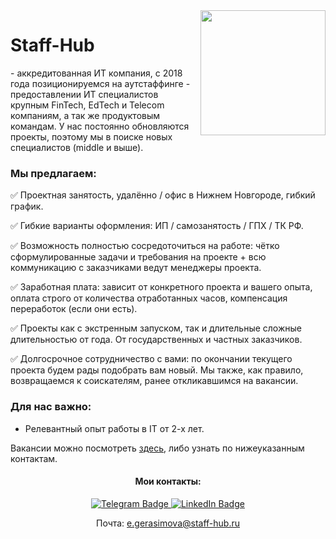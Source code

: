 <img align="right" width="200" src="https://user-images.githubusercontent.com/122780339/236243930-1d1b6525-852f-4357-88d6-da5b7d575f20.png" />

<p align='left'>
   <h1 href='https://staff-hub.ru/'>Staff-Hub</h1> - аккредитованная ИТ компания, с 2018 года позиционируемся на аутстаффинге - предоставлении ИТ специалистов крупным FinTech, EdTech и Telecom компаниям, а так же продуктовым командам. У нас постоянно обновляются проекты, поэтому мы в поиске новых специалистов (middle и выше).
</p>

<h3 align='left'>Мы предлагаем:</h3>

✅ Проектная занятость, удалённо / офис в Нижнем Новгороде, гибкий график.

✅ Гибкие варианты оформления: ИП / самозанятость / ГПХ / ТК РФ.

✅ Возможность полностью сосредоточиться на работе: чётко сформулированные задачи и требования на проекте + всю коммуникацию с заказчиками ведут менеджеры проекта.

✅ Заработная плата: зависит от конкретного проекта и вашего опыта, оплата строго от количества отработанных часов, компенсация переработок (если они есть).

✅ Проекты как с экстренным запуском, так и длительные сложные длительностью от года. От государственных и частных заказчиков.

✅ Долгосрочное сотрудничество с вами: по окончании текущего проекта будем рады подобрать вам новый. Мы также, как правило, возвращаемся к соискателям, ранее откликавшимся на вакансии. 

<h3 align='left'>Для нас важно:</h3>

- Релевантный опыт работы в IT от 2-х лет.

Вакансии можно посмотреть [здесь](https://geeklink.io/members/ekgerasimova/), либо узнать по нижеуказанным контактам.

<h4 align='center'>Мои контакты:</h4>
   
<p align='center'>
   <a href="https://t.me/geraterina">
   <img src="https://img.shields.io/badge/Telegram-blue?style=for-the-badge&logo=twitter&logoColor=white" alt="Telegram Badge"/>
   <a href="https://www.linkedin.com/in/ekaterina-gerasimova-staffhub/">
   <img src="https://img.shields.io/badge/LinkedIn-blue?style=for-the-badge&logo=linkedin&logoColor=white" alt="LinkedIn Badge"/>
   </a>   
</p>
<p align='center'>      
   Почта:
   <a href='mailto:e.gerasimova@staff-hub.ru'>e.gerasimova@staff-hub.ru</a>
</p>
